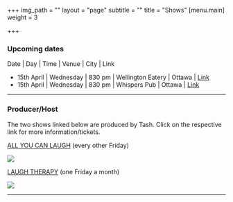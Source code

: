 +++
img_path = ""
layout = "page"
subtitle = ""
title = "Shows"
[menu.main]
weight = 3

+++
### Upcoming dates

Date | Day | Time | Venue | City | Link

* 15th April | Wednesday | 830 pm | Wellington Eatery | Ottawa | [Link](https://www.eventbrite.ca/o/comedy-ottawa-10826961900)
* 15th April | Wednesday | 830 pm | Whispers Pub | Ottawa | [Link](https://www.eventbrite.ca/o/comedy-ottawa-10826961900)

***

### Producer/Host

The two shows linked below are produced by Tash. Click on the respective link for more information/tickets. 

[ALL YOU CAN LAUGH](https://www.eventbrite.ca/e/all-you-can-laugh-tickets-39145960622 "AYCL") (every other Friday)

![](/images/banner_aycl.jpg)

[LAUGH THERAPY](https://www.eventbrite.ca/e/laugh-therapy-tickets-83344871755 "LT") (one Friday a month)

![](/images/banner.jpg)

***